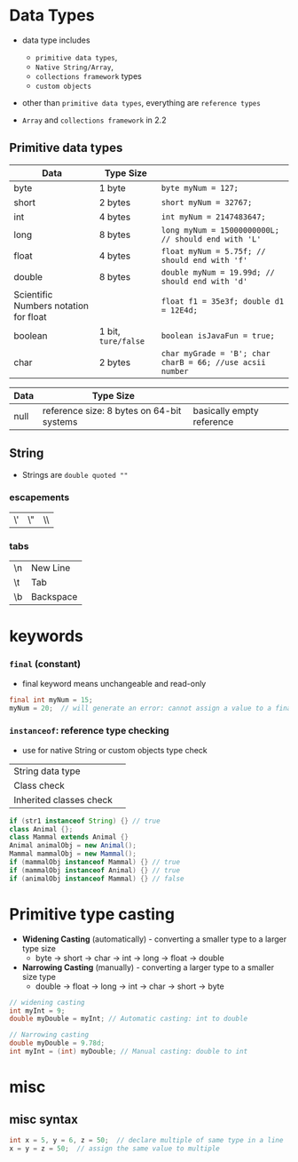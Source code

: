 # Data Types
- data type includes 
  - `primitive data types`, 
  - `Native String/Array`, 
  - `collections framework` types
  - `custom objects`

- other than `primitive data types`, everything are `reference types`
- `Array` and `collections framework` in 2.2
## Primitive data types
|Data| Type	Size|	|
|-|-|-|
byte|	1 byte|	`byte myNum = 127;`|
|short|	2 bytes|`short myNum = 32767;`	|
|int|	4 bytes|	`int myNum = 2147483647;`|
|long|	8 bytes|	`long myNum = 15000000000L; // should end with 'L'`|
|float|	4 bytes| `float myNum = 5.75f; // should end with 'f'`|
|double|	8 bytes|`double myNum = 19.99d; // should end with 'd'`	|
|Scientific Numbers notation for float|	|`float f1 = 35e3f; double d1 = 12E4d;`	|
|boolean|	1 bit, `ture/false`|	`boolean isJavaFun = true;`|
|char|	2 bytes|	`char myGrade = 'B'; char charB = 66; //use acsii number`|

|Data| Type	Size|	|
|-|-|-|
|null|reference size: 8 bytes on 64-bit systems|basically empty reference|
## String
- Strings are `double quoted ""`
### escapements

||||
|--|--|--|
|\\'|\\"| \\\\ |

### tabs

|||
|--|--|
| \n |	New Line	 |
| \t |	Tab	 |
| \b |	Backspace	 |





# keywords
### `final` (constant)
- final keyword means unchangeable and read-only
```java
final int myNum = 15;
myNum = 20;  // will generate an error: cannot assign a value to a final variable
```

### `instanceof`: reference type checking
- use for native String or custom objects type check

|||
|--|--|
|String data type||
|Class check ||
| Inherited classes check||


```java
if (str1 instanceof String) {} // true
class Animal {}; 
class Mammal extends Animal {}
Animal animalObj = new Animal();
Mammal mammalObj = new Mammal();
if (mammalObj instanceof Mammal) {} // true
if (mammalObj instanceof Animal) {} // true
if (animalObj instanceof Mammal) {} // false
```
# Primitive type casting
- **Widening Casting** (automatically) - converting a smaller type to a larger type size
  - byte -> short -> char -> int -> long -> float -> double
- **Narrowing Casting** (manually) - converting a larger type to a smaller size type
  - double -> float -> long -> int -> char -> short -> byte

```java
// widening casting
int myInt = 9;
double myDouble = myInt; // Automatic casting: int to double

// Narrowing casting
double myDouble = 9.78d;
int myInt = (int) myDouble; // Manual casting: double to int
```
# misc

## misc syntax
```java
int x = 5, y = 6, z = 50;  // declare multiple of same type in a line
x = y = z = 50;  // assign the same value to multiple
```







